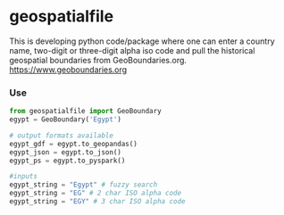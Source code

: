 # geospatialfile

This is developing python code/package where one can enter a country name, two-digit or three-digit alpha iso code and pull the historical geospatial boundaries from GeoBoundaries.org. https://www.geoboundaries.org

### Use

```python
from geospatialfile import GeoBoundary
egypt = GeoBoundary('Egypt')

# output formats available
egypt_gdf = egypt.to_geopandas()
egypt_json = egypt.to_json()
egypt_ps = egypt.to_pyspark()

#inputs 
egypt_string = "Egypt" # fuzzy search
egypt_string = "EG" # 2 char ISO alpha code
egypt_string = "EGY" # 3 char ISO alpha code
```
